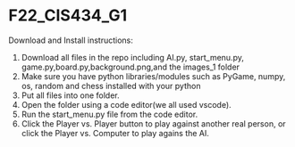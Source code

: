 # F22_CIS434_G1
Download and Install instructions:
1. Download all files in the repo including AI.py, start_menu.py, game.py,board.py,background.png,and the images_1 folder
2. Make sure you have python libraries/modules such as PyGame, numpy, os, random and chess installed with your python
3. Put all files into one folder.
4. Open the folder using a code editor(we all used vscode).
5. Run the start_menu.py file from the code editor.
6. Click the Player vs. Player button to play against another real person, or click the Player vs. Computer to play agains the AI.
